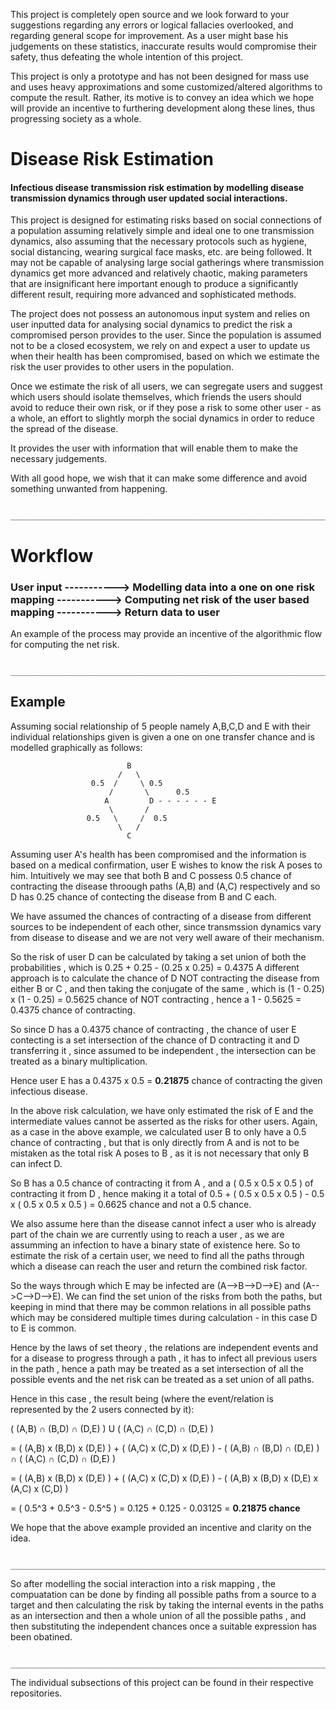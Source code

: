 

This project is completely open source and we look forward to your suggestions regarding any errors or logical fallacies overlooked, and regarding general scope for improvement. As a user might base his judgements on these statistics, inaccurate results would compromise their safety, thus defeating the whole intention of this project.

This project is only a prototype and has not been designed for mass use and uses heavy approximations and some customized/altered algorithms to compute the result. Rather, its motive is to convey an idea which we hope will provide an incentive to furthering development along these lines, thus progressing society as a whole.


# Disease Risk Estimation

#### Infectious disease transmission risk estimation by modelling disease transmission dynamics through user updated social interactions.

This project is designed for estimating risks based on social connections of a population assuming relatively simple and ideal one to one transmission dynamics, also assuming that the necessary protocols such as hygiene, social distancing, wearing surgical face masks, etc. are being followed. It may not be capable of analysing large social gatherings where transmission dynamics get more advanced and relatively chaotic, making parameters that are insignificant here important enough to produce a significantly different result,  requiring more advanced and sophisticated methods.

The project does not possess an autonomous input system and relies on user inputted data for analysing social dynamics to predict the risk a compromised person provides to the user. Since the population is assumed not to be a closed ecosystem, we rely on and expect a user to update us when their health has been compromised, based on which we estimate the risk the user provides to other users in the population.

Once we estimate the risk of all users, we can segregate users and suggest which users should isolate themselves, which friends the users should avoid to reduce their own risk, or if they pose a risk to some other user - as a whole, an effort to slightly morph the social dynamics in order to reduce the spread of the disease.

It provides the user with information that will enable them to make the necessary judgements.

With all good hope, we wish that it can make some difference and avoid something unwanted from happening.

                          _______________________________________________________________________________



# Workflow

### User input -----------> Modelling data into a one on one risk mapping -----------> Computing net risk of the user based mapping -----------> Return data to user


An example of the process may provide an incentive of the algorithmic flow for computing the net risk.

                          _______________________________________________________________________________

## Example

Assuming social relationship of 5 people namely A,B,C,D and E with their individual relationships given is given a one on one transfer chance and is modelled graphically as follows:
                    
                              B
                            /   \
                      0.5  /     \ 0.5 
                          /       \      0.5 
                         A         D - - - - - - E 
                          \       /   
                     0.5   \     /  0.5   
                            \   /         
                              C
                              
                              
                              
Assuming user A's health has been compromised and the information is based on a medical confirmation, user E wishes to know the risk A poses to him.
Intuitively we may see that both B and C possess 0.5 chance of contracting the disease throough paths (A,B) and (A,C) respectively and so D has 0.25 chance of contecting the disease from B and C each.

We have assumed the chances of contracting of a disease from different sources to be independent of each other, since transmssion dynamics vary from disease to disease and we are not very well aware of their mechanism.

So the risk of user D can be calculated by taking a set union of both the probabilities , which is 0.25 + 0.25 - (0.25 x 0.25) = 0.4375
A different approach is to calculate the chance of D NOT contracting the disease from either B or C , and then taking the conjugate of the same , which is 
(1 - 0.25) x (1 - 0.25) = 0.5625 chance of NOT contracting , hence a 1 - 0.5625 = 0.4375 chance of contracting.

So since D has a 0.4375 chance of contracting , the chance of user E contecting is a set intersection of the chance of D contracting it and D transferring it , since assumed to be independent , the intersection can be treated as a binary multiplication. 

Hence user E has a 0.4375 x 0.5 = **0.21875** chance of contracting the given infectious disease.


In the above risk calculation, we have only estimated the risk of E and the intermediate values cannot be asserted as the risks for other users.
Again, as a case in the above example, we calculated user B to only have a 0.5 chance of contracting , but that is only directly from A and is not to be mistaken as the total risk A poses to B , as it is not necessary that only B can infect D.

So B has a 0.5 chance of contracting it from A , and a ( 0.5 x 0.5 x 0.5 ) of contracting it from D , hence making it a total of 
 0.5 + ( 0.5 x 0.5 x 0.5 ) - 0.5 x ( 0.5 x 0.5 x 0.5 ) = 0.6625 chance and not a 0.5 chance.
 
We also assume here than the disease cannot infect a user who is already part of the chain we are currently using to reach a user , as we are assumming an infection to have a binary state of existence here. So to estimate the risk of a certain user, we need to find all the paths through which a disease can reach the user and return the combined risk factor.

So the ways through which E may be infected are (A-->B-->D-->E) and (A-->C-->D-->E). We can find the set union of the risks from both the paths, but keeping in mind that there may be common relations in all possible paths which may be considered multiple times during calculation - in this case D to E is common.

Hence by the laws of set theory , the relations are independent events and for a disease to progress through a path , it has to infect all previous users in the path , hence a path may be treated as a set intersection of all the possible events and the net risk can be treated as a set union of all paths.

Hence in this case , the result being (where the event/relation is represented by the 2 users connected by it):

( (A,B) ∩ (B,D) ∩ (D,E) )    U    ( (A,C) ∩ (C,D) ∩ (D,E) )

= ( (A,B) x (B,D) x (D,E) ) + ( (A,C) x (C,D) x (D,E) ) -    ( (A,B) ∩ (B,D) ∩ (D,E) )    ∩    ( (A,C) ∩ (C,D) ∩ (D,E) )

= ( (A,B) x (B,D) x (D,E) ) + ( (A,C) x (C,D) x (D,E) ) -    ( (A,B) x (B,D) x (D,E) x (A,C) x (C,D)  )

= ( 0.5^3 + 0.5^3 - 0.5^5 ) = 0.125 + 0.125 - 0.03125 = **0.21875 chance**


We hope that the above example provided an incentive and clarity on the idea.    

               _______________________________________________________________________________
                          
                          
So after modelling the social interaction into a risk mapping , the compuatation can be done by finding all possible paths from a source to a target and then calculating the risk by taking the internal events in the paths as an intersection and then a whole union of all the possible paths , and then substituting the independent chances once a suitable expression has been obatined.


               _______________________________________________________________________________
               

The individual subsections of this project can be found in their respective repositories.






        
